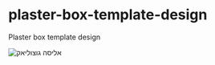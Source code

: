 # plaster-box-template-design
Plaster box template design

![אליסה גוצוליאק](https://github.com/AlisaGotsouliak/plaster-box-template-design/assets/134830219/6abfc2f4-6a82-4379-b5a5-28f8cc335a7a)
